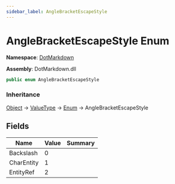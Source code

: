 ```yaml
---
sidebar_label: AngleBracketEscapeStyle
---
```


# AngleBracketEscapeStyle Enum

**Namespace**: [DotMarkdown](../index.md)

**Assembly**: DotMarkdown\.dll

```csharp
public enum AngleBracketEscapeStyle
```

### Inheritance

[Object](https://docs.microsoft.com/en-us/dotnet/api/system.object) &#x2192; [ValueType](https://docs.microsoft.com/en-us/dotnet/api/system.valuetype) &#x2192; [Enum](https://docs.microsoft.com/en-us/dotnet/api/system.enum) &#x2192; AngleBracketEscapeStyle

## Fields

| Name | Value | Summary |
| ---- | ----- | ------- |
| Backslash | 0 |
| CharEntity | 1 |
| EntityRef | 2 |

